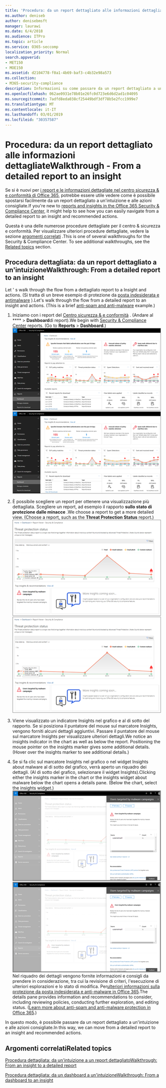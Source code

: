 ```yaml
---
title: 'Procedura: da un report dettagliato alle informazioni dettagliate'
ms.author: deniseb
author: denisebmsft
manager: laurawi
ms.date: 6/4/2018
ms.audience: ITPro
ms.topic: article
ms.service: O365-seccomp
localization_priority: Normal
search.appverid:
- MET150
- MOE150
ms.assetid: d2104778-f0a1-4b69-baf3-c4b32e98a573
ms.collection:
- M365-security-compliance
description: Informazioni su come passare da un report dettagliato a un'intuizione con azioni consigliate nel centro &amp; sicurezza e conformità.
ms.openlocfilehash: 062ae0931e78b01e26fc0d723e6d6d2ad1c04095
ms.sourcegitcommit: 7adfd8eda038cf25449bdf3df78b5e2fcc1999e7
ms.translationtype: MT
ms.contentlocale: it-IT
ms.lasthandoff: 03/01/2019
ms.locfileid: "30357587"
---
```

# <a name="walkthrough---from-a-detailed-report-to-an-insight"></a><span data-ttu-id="64ffb-103">Procedura: da un report dettagliato alle informazioni dettagliate</span><span class="sxs-lookup"><span data-stu-id="64ffb-103">Walkthrough - From a detailed report to an insight</span></span>

<span data-ttu-id="64ffb-104">Se si è nuovi per [i report e le informazioni dettagliate nel centro sicurezza &amp; e conformità di Office 365](reports-and-insights-in-security-and-compliance.md), potrebbe essere utile vedere come è possibile spostarsi facilmente da un report dettagliato a un'intuizione e alle azioni consigliate.</span><span class="sxs-lookup"><span data-stu-id="64ffb-104">If you're new to [reports and insights in the Office 365 Security &amp; Compliance Center](reports-and-insights-in-security-and-compliance.md), it might help to see how you can easily navigate from a detailed report to an insight and recommended actions.</span></span> 
  
<span data-ttu-id="64ffb-p101">Questa è una delle numerose procedure dettagliate per il centro &amp; sicurezza e conformità. Per visualizzare ulteriori procedure dettagliate, vedere la sezione [argomenti correlati](#related-topics) .</span><span class="sxs-lookup"><span data-stu-id="64ffb-p101">This is one of several walkthroughs for the Security &amp; Compliance Center. To see additional walkthroughs, see the [Related topics](#related-topics) section.</span></span> 
  
## <a name="walkthrough-from-a-detailed-report-to-an-insight"></a><span data-ttu-id="64ffb-107">Procedura dettagliata: da un report dettagliato a un'intuizione</span><span class="sxs-lookup"><span data-stu-id="64ffb-107">Walkthrough: From a detailed report to an insight</span></span>

<span data-ttu-id="64ffb-p102">Let ' s walk through the flow from a dettagliato report to a Insight and actions. (Si tratta di un breve esempio di protezione da [posta indesiderata e antimalware](anti-spam-and-anti-malware-protection.md) ).</span><span class="sxs-lookup"><span data-stu-id="64ffb-p102">Let's walk through the flow from a detailed report to an insight and actions. (This is a brief [anti-spam and anti-malware](anti-spam-and-anti-malware-protection.md) example.)</span></span> 
  
1. <span data-ttu-id="64ffb-p103">Iniziamo con i report del [Centro sicurezza &amp; e conformità](https://protection.office.com) . (Andare al \*\*\*\* \> **Dashboard**di report).</span><span class="sxs-lookup"><span data-stu-id="64ffb-p103">We begin with [Security &amp; Compliance Center](https://protection.office.com) reports. (Go to **Reports** \> **Dashboard**.) </span></span><br/><span data-ttu-id="64ffb-112">![Nel centro sicurezza &amp; e conformità, andare al dashboard \> dei report](media/68f3bb7c-b4f7-4cca-904b-478643a93c94.png)</span><span class="sxs-lookup"><span data-stu-id="64ffb-112">![In the Security &amp; Compliance Center, go to Reports \> Dashboard](media/68f3bb7c-b4f7-4cca-904b-478643a93c94.png)</span></span>
  
2. <span data-ttu-id="64ffb-p104">È possibile scegliere un report per ottenere una visualizzazione più dettagliata. Scegliere un report, ad esempio il rapporto **sullo stato di protezione dalle minacce** .</span><span class="sxs-lookup"><span data-stu-id="64ffb-p104">We choose a report to get a more detailed view. (Choose a report, such as the **Threat Protection Status** report.)</span></span><br/><span data-ttu-id="64ffb-115">![Rapporto sullo stato di protezione dalle minacce che mostra informazioni dettagliate](media/f47d7dbd-816a-47ba-b8db-53919fbed192.png)</span><span class="sxs-lookup"><span data-stu-id="64ffb-115">![Threat Protection Status report showing insights](media/f47d7dbd-816a-47ba-b8db-53919fbed192.png)</span></span>
  
3. <span data-ttu-id="64ffb-p105">Viene visualizzato un indicatore Insights nel grafico e al di sotto del rapporto. Se si posiziona il puntatore del mouse sul marcatore Insights, vengono forniti alcuni dettagli aggiuntivi. Passare il puntatore del mouse sul marcatore Insights per visualizzare ulteriori dettagli.</span><span class="sxs-lookup"><span data-stu-id="64ffb-p105">We notice an insights indicator in the chart as well as below the report. Positioning the mouse pointer on the insights marker gives some additional details. (Hover over the insights marker to see additional details.)</span></span>
    
4. <span data-ttu-id="64ffb-p106">Se si fa clic sul marcatore Insights nel grafico o nel widget Insights about malware al di sotto del grafico, verrà aperto un riquadro dei dettagli. (Al di sotto del grafico, selezionare il widget Insights).</span><span class="sxs-lookup"><span data-stu-id="64ffb-p106">Clicking either the insights marker in the chart or the insights widget about malware below the chart opens a details pane. (Below the chart, select the insights widget.)</span></span><br/><span data-ttu-id="64ffb-121">![Dettagli per informazioni dettagliate su malware](media/2c8bccc5-ca4e-4bb9-ad4c-55fcee0535b7.png)</span><span class="sxs-lookup"><span data-stu-id="64ffb-121">![Details for insights about malware](media/2c8bccc5-ca4e-4bb9-ad4c-55fcee0535b7.png)</span></span><br/><span data-ttu-id="64ffb-p107">Nel riquadro dei dettagli vengono fornite informazioni e consigli da prendere in considerazione, tra cui la revisione di criteri, l'esecuzione di ulteriori esplorazioni e lo stato di modifica. Per[ulteriori informazioni sulla protezione da posta indesiderata e anti-malware in Office 365](anti-spam-and-anti-malware-protection.md).</span><span class="sxs-lookup"><span data-stu-id="64ffb-p107">The details pane provides information and recommendations to consider, including reviewing policies, conducting further exploration, and editing status. ([Learn more about anti-spam and anti-malware protection in Office 365](anti-spam-and-anti-malware-protection.md).)</span></span>
    
<span data-ttu-id="64ffb-124">In questo modo, è possibile passare da un report dettagliato a un'intuizione e alle azioni consigliate.</span><span class="sxs-lookup"><span data-stu-id="64ffb-124">In this way, we can move from a detailed report to an insight and recommended actions.</span></span> 
  
## <a name="related-topics"></a><span data-ttu-id="64ffb-125">Argomenti correlati</span><span class="sxs-lookup"><span data-stu-id="64ffb-125">Related topics</span></span>

[<span data-ttu-id="64ffb-126">Procedura dettagliata: da un'intuizione a un report dettagliato</span><span class="sxs-lookup"><span data-stu-id="64ffb-126">Walkthrough: From an insight to a detailed report</span></span>](from-an-insight-to-a-detailed-report.md)
  
[<span data-ttu-id="64ffb-127">Procedura dettagliata: da un dashboard a un'intuizione</span><span class="sxs-lookup"><span data-stu-id="64ffb-127">Walkthrough: From a dashboard to an insight</span></span>](from-a-dashboard-to-an-insight.md)
  

